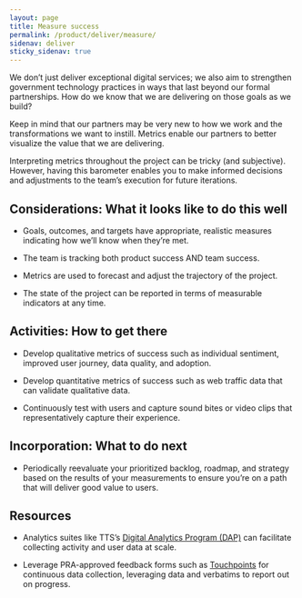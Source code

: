 ```yaml
---
layout: page
title: Measure success
permalink: /product/deliver/measure/
sidenav: deliver
sticky_sidenav: true
---
```


We don’t just deliver exceptional digital services; we also aim to strengthen government technology practices in ways that last beyond our formal partnerships. How do we know that we are delivering on those goals as we build?

Keep in mind that our partners may be very new to how we work and the transformations we want to instill. Metrics enable our partners to better visualize the value that we are delivering.

Interpreting metrics throughout the project can be tricky (and subjective). However, having this barometer enables you to make informed decisions and adjustments to the team’s execution for future iterations.

## Considerations: What it looks like to do this well

- Goals, outcomes, and targets have appropriate, realistic measures indicating how we’ll know when they’re met.

- The team is tracking both product success AND team success.

- Metrics are used to forecast and adjust the trajectory of the project.

- The state of the project can be reported in terms of measurable indicators at any time.

## Activities: How to get there

- Develop qualitative metrics of success such as individual sentiment, improved user journey, data quality, and adoption.

- Develop quantitative metrics of success such as web traffic data that can validate qualitative data.

- Continuously test with users and capture sound bites or video clips that representatively capture their experience.

## Incorporation: What to do next

- Periodically reevaluate your prioritized backlog, roadmap, and strategy based on the results of your measurements to ensure you’re on a path that will deliver good value to users.

## Resources

- Analytics suites like TTS’s [Digital Analytics Program (DAP)](https://digital.gov/guides/dap/) can facilitate collecting activity and user data at scale.

- Leverage PRA-approved feedback forms such as [Touchpoints](https://touchpoints.digital.gov/) for continuous data collection, leveraging data and verbatims to report out on progress.
